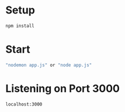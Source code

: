# Setup
```bash
npm install
```

# Start
```bash
"nodemon app.js" or "node app.js"
```

# Listening on Port 3000
```bash
localhost:3000
```